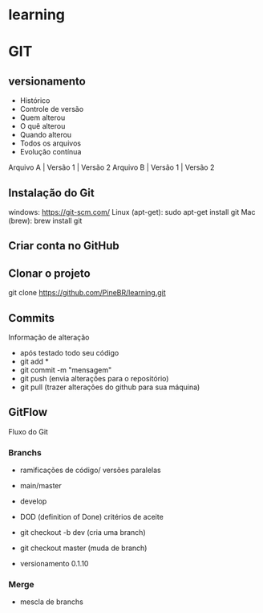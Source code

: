 # learning

# GIT
## versionamento
- Histórico
- Controle de versão
- Quem alterou
- O quê alterou
- Quando alterou
- Todos os arquivos
- Evolução contínua

Arquivo A | Versão 1 | Versão 2
Arquivo B | Versão 1 | Versão 2

## Instalação do Git
windows: https://git-scm.com/
Linux (apt-get): sudo apt-get install git
Mac (brew): brew install git

## Criar conta no GitHub

## Clonar o projeto
git clone https://github.com/PineBR/learning.git

## Commits
Informação de alteração
- após testado todo seu código
- git add *
- git commit -m "mensagem"
- git push (envia alterações para o repositório)
- git pull (trazer alterações do github para sua máquina)

## GitFlow
Fluxo do Git

### Branchs
- ramificações de código/ versões paralelas
- main/master
- develop
- DOD (definition of Done) critérios de aceite

- git checkout -b dev (cria uma branch)
- git checkout master (muda de branch)

- versionamento 0.1.10



### Merge
- mescla de branchs
